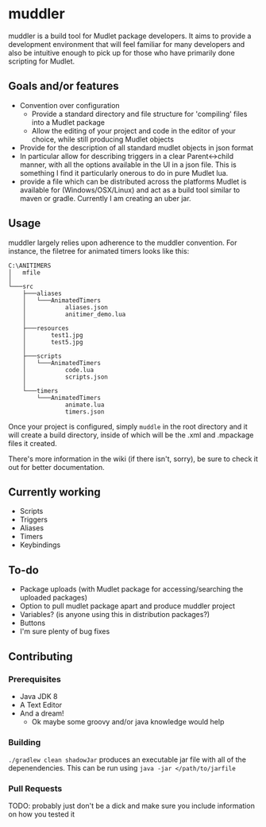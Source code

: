 # muddler
muddler is a build tool for Mudlet package developers. It aims to provide a development environment that will feel familiar for many developers and also be intuitive enough to pick up for those who have primarily done scripting for Mudlet.

## Goals and/or features
* Convention over configuration
  * Provide a standard directory and file structure for 'compiling' files into a Mudlet package
  * Allow the editing of your project and code in the editor of your choice, while still producing Mudlet objects
* Provide for the description of all standard mudlet objects in json format
* In particular allow for describing triggers in a clear Parent<->child manner, with all the options available in the UI in a json file. This is something I find it particularly onerous to do in pure Mudlet lua.
* provide a file which can be distributed across the platforms Mudlet is available for (Windows/OSX/Linux) and act as a build tool similar to maven or gradle. Currently I am creating an uber jar. 

## Usage
muddler largely relies upon adherence to the muddler convention. For instance, the filetree for animated timers looks like this:

```
C:\ANITIMERS
│   mfile
│
└───src
    ├───aliases
    │   └───AnimatedTimers
    │           aliases.json
    │           anitimer_demo.lua
    │
    ├───resources
    │       test1.jpg
    │       test5.jpg
    │
    ├───scripts
    │   └───AnimatedTimers
    │           code.lua
    │           scripts.json
    │
    └───timers
        └───AnimatedTimers
                animate.lua
                timers.json
```
Once your project is configured, simply `muddle` in the root directory and it will create a build directory, inside of which will be the .xml and .mpackage files it created.

There's more information in the wiki (if there isn't, sorry), be sure to check it out for better documentation.

## Currently working
* Scripts
* Triggers
* Aliases
* Timers
* Keybindings

## To-do
* Package uploads (with Mudlet package for accessing/searching the uploaded packages)
* Option to pull mudlet package apart and produce muddler project
* Variables? (is anyone using this in distribution packages?)
* Buttons
* I'm sure plenty of bug fixes

## Contributing
### Prerequisites
* Java JDK 8
* A Text Editor
* And a dream!
  * Ok maybe some groovy and/or java knowledge would help

### Building
`./gradlew clean shadowJar` produces an executable jar file with all of the depenendencies. This can be run using `java -jar </path/to/jarfile`

### Pull Requests
TODO: probably just don't be a dick and make sure you include information on how you tested it

